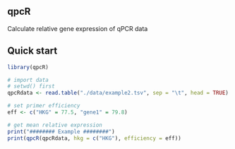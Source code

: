 qpcR
---

Calculate relative gene expression of qPCR data

Quick start
---

```r
library(qpcR)

# import data
# setwd() first
qpcRdata <- read.table("./data/example2.tsv", sep = "\t", head = TRUE)

# set primer efficiency
eff <- c("HKG" = 77.5, "gene1" = 79.8)

# get mean relative expression
print("######## Example ########")
print(qpcR(qpcRdata, hkg = c("HKG"), efficiency = eff))
```